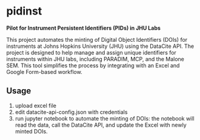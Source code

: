 # pidinst
**Pilot for Instrument Persistent Identifiers (PIDs) in JHU Labs**

This project automates the minting of Digital Object Identifiers (DOIs) for instruments at Johns Hopkins University (JHU) using the DataCite API. The project is designed to help manage and assign unique identifiers for instruments within JHU labs, including PARADIM, MCP, and the Malone SEM. This tool simplifies the process by integrating with an Excel and Google Form-based workflow.

## Usage 
1. upload excel file
2. edit datacite-api-config.json with credentials
3. run jupyter notebook to automate the minting of DOIs:
   the notebook will read the data, call the DataCite API, and update the Excel with newly minted DOIs.
